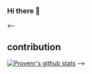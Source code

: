 ### Hi there 👋

<!--
**Provenr/Provenr** is a ✨ _special_ ✨ repository because its `README.md` (this file) appears on your GitHub profile.

Here are some ideas to get you started:

- 🔭 I’m currently working on ...
- 🌱 I’m currently learning ...
- 👯 I’m looking to collaborate on ...
- 🤔 I’m looking for help with ...
- 💬 Ask me about ...
- 📫 How to reach me: ...
- 😄 Pronouns: ...
- ⚡ Fun fact: ...
-->

<--
## contribution
[![Provenr's github stats](https://github-readme-stats.vercel.app/api?username=Provenr&show_icons=true&title_color=fff&icon_color=79ff97&text_color=9f9f9f&bg_color=151515)](https://github.com/Provenr)
-->
